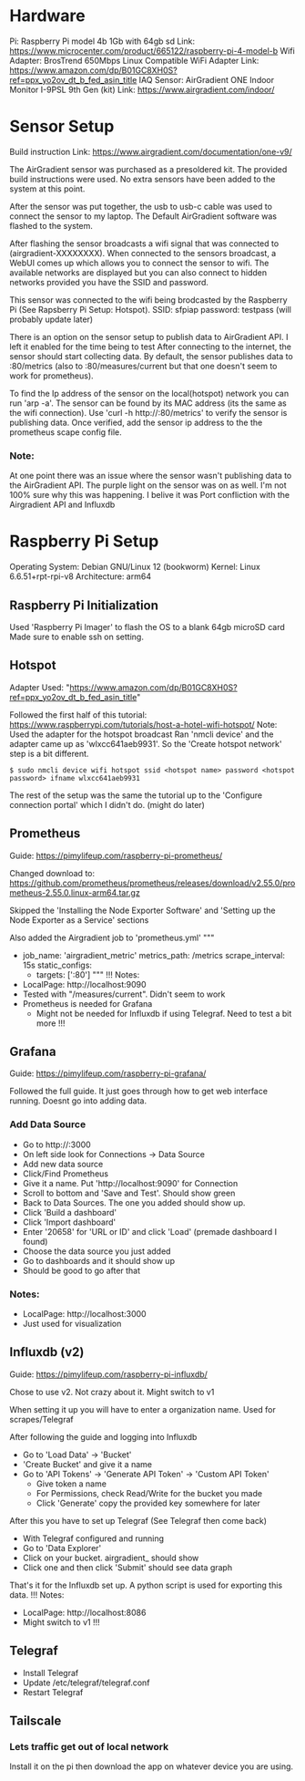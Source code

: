 # Hardware
Pi: Raspberry Pi model 4b 1Gb with 64gb sd
 Link: https://www.microcenter.com/product/665122/raspberry-pi-4-model-b
Wifi Adapter: BrosTrend 650Mbps Linux Compatible WiFi Adapter
 Link: https://www.amazon.com/dp/B01GC8XH0S?ref=ppx_yo2ov_dt_b_fed_asin_title
IAQ Sensor: AirGradient ONE Indoor Monitor I-9PSL 9th Gen (kit)
 Link: https://www.airgradient.com/indoor/


# Sensor Setup
Build instruction Link: https://www.airgradient.com/documentation/one-v9/

The AirGradient sensor was purchased as a presoldered kit. The provided build instructions were used. No extra sensors have been added to the system at this point. 

After the sensor was put together, the usb to usb-c cable was used to connect the sensor to my laptop. The Default AirGradient software was flashed to the system. 

After flashing the sensor broadcasts a wifi signal that was connected to (airgradient-XXXXXXXX). When connected to the sensors broadcast, a WebUI comes up which allows you to connect the sensor to wifi. The available networks are displayed but you can also connect to hidden networks provided you have the SSID and password. 

This sensor was connected to the wifi being brodcasted by the Raspberry Pi (See Rapsberry Pi Setup: Hotspot). 
SSID: sfpiap
password: testpass (will probably update later)

There is an option on the sensor setup to publish data to AirGradient API. I left it enabled for the time being to test
After connecting to the internet, the sensor should start collecting data.
By default, the sensor publishes data to <sensor-ip-address>:80/metrics (also to <sensor-ip-address>:80/measures/current but that one doesn't seem to work for prometheus). 

To find the Ip address of the sensor on the local(hotspot) network you can run 'arp -a'. The sensor can be found by its MAC address (its the same as the wifi connection). Use 'curl -h http://<sensor-ip-address>:80/metrics' to verify the sensor is publishing data. Once verified, add the sensor ip address to the the prometheus scape config file. 


### Note:
At one point there was an issue where the sensor wasn't publishing data to the AirGradient API. 
The purple light on the sensor was on as well. I'm not 100% sure why this was happening. 
I belive it was Port confliction with the Airgradient API and Influxdb

# Raspberry Pi Setup
Operating System: Debian GNU/Linux 12 (bookworm)
Kernel: Linux 6.6.51+rpt-rpi-v8
Architecture: arm64

## Raspberry Pi Initialization
Used 'Raspberry Pi Imager' to flash the OS to a blank 64gb microSD card
Made sure to enable ssh on setting.

## Hotspot
Adapter Used: "https://www.amazon.com/dp/B01GC8XH0S?ref=ppx_yo2ov_dt_b_fed_asin_title"

Followed the first half of this tutorial:
https://www.raspberrypi.com/tutorials/host-a-hotel-wifi-hotspot/
Note: Used the adapter for the hotspot broadcast
Ran 'nmcli device' and the adapter came up as 'wlxcc641aeb9931'.
So the 'Create hotspot network' step is a bit different.

	$ sudo nmcli device wifi hotspot ssid <hotspot name> password <hotspot password> ifname wlxcc641aeb9931 

The rest of the setup was the same the tutorial up to the 'Configure connection portal' which I didn't do. (might do later)

## Prometheus
Guide: https://pimylifeup.com/raspberry-pi-prometheus/

Changed download to: https://github.com/prometheus/prometheus/releases/download/v2.55.0/prometheus-2.55.0.linux-arm64.tar.gz

Skipped the 'Installing the Node Exporter Software' and 'Setting up the Node Exporter as a Service' sections

Also added the Airgradient job to 'prometheus.yml' 
"""
  - job_name: 'airgradient_metric'
    metrics_path: /metrics
    scrape_interval: 15s
    static_configs:
      - targets: ['<Sensor-Ip-address>:80']
"""
!!!
Notes:
 - LocalPage: http://localhost:9090
 - Tested with "/measures/current". Didn't seem to work
 - Prometheus is needed for Grafana
	- Might not be needed for Influxdb if using Telegraf. Need to test a bit more
!!!
## Grafana
Guide: https://pimylifeup.com/raspberry-pi-grafana/

Followed the full guide. It just goes through how to get web interface running. Doesnt go into adding data.
### Add Data Source
 - Go to http://<Pi-Ip-address>:3000
 - On left side look for Connections -> Data Source
 - Add new data source
 - Click/Find Prometheus
 - Give it a name. Put 'http://localhost:9090' for Connection
 - Scroll to bottom and 'Save and Test'. Should show green
 - Back to Data Sources. The one you added should show up. 
 - Click 'Build a dashboard'
 - Click 'Import dashboard'
 - Enter '20658' for 'URL or ID' and click 'Load' (premade dashboard I found)
 - Choose the data source you just added
 - Go to dashboards and it should show up
 - Should be good to go after that
 

### Notes:
 - LocalPage: http://localhost:3000
 - Just used for visualization

## Influxdb (v2)
Guide: https://pimylifeup.com/raspberry-pi-influxdb/

Chose to use v2. Not crazy about it. Might switch to v1

When setting it up you will have to enter a organization name. Used for scrapes/Telegraf

After following the guide and logging into Influxdb
 - Go to 'Load Data' -> 'Bucket'
 - 'Create Bucket' and give it a name
 - Go to 'API Tokens' -> 'Generate API Token' -> 'Custom API Token'
	- Give token a name
	- For Permissions, check Read/Write for the bucket you made
	- Click 'Generate' copy the provided key somewhere for later

After this you have to set up Telegraf (See Telegraf then come back)

 - With Telegraf configured and running
 - Go to 'Data Explorer'
 - Click on your bucket. airgradient_<metrics> should show
 - Click one and then click 'Submit' should see data graph
 
That's it for the Influxdb set up. A python script is used for exporting this data.
!!!
Notes:
 - LocalPage: http://localhost:8086
 - Might switch to v1
!!!

## Telegraf
 - Install Telegraf
 - Update /etc/telegraf/telegraf.conf
 - Restart Telegraf
 
## Tailscale
### Lets traffic get out of local network
Install it on the pi then download the app on whatever device you are using.

